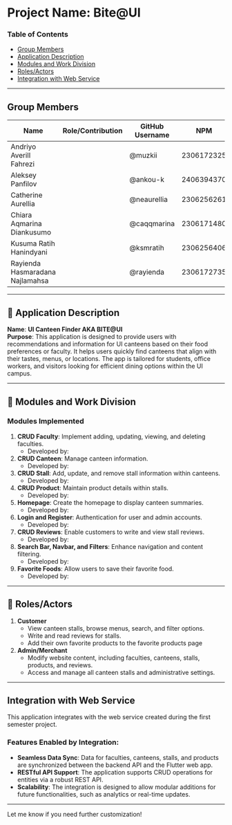 # Project Name: **Bite@UI**  

### Table of Contents  
- [Group Members](#group-members)  
- [Application Description](#bookmark_tabs-application-description)  
- [Modules and Work Division](#memo-modules-and-work-division) 
- [Roles/Actors](#busts_in_silhouette-rolesactors)  
- [Integration with Web Service](#integration-with-web-service)  

---

## Group Members  
| Name                         | Role/Contribution              | GitHub Username  |  NPM | 
|------------------------------|--------------------------------|------------------|------|  
| Andriyo Averill Fahrezi      |          | @muzkii          | 2306172325   | 
| Aleksey Panfilov             |            | @ankou-k                |  2406394370 |
| Catherine Aurellia           |             | @neaurellia                |  2306256261 |
| Chiara Aqmarina Diankusumo   |                    | @caqqmarina                |  2306171480 |
| Kusuma Ratih Hanindyani      |                 | @ksmratih                |  2306256406 |
| Rayienda Hasmaradana Najlamahsa |          | @rayienda               |  2306172735 |

---

## :bookmark_tabs: Application Description  
**Name**: **UI Canteen Finder AKA BITE@UI**  
**Purpose**: This application is designed to provide users with recommendations and information for UI canteens based on their food preferences or faculty. It helps users quickly find canteens that align with their tastes, menus, or locations. The app is tailored for students, office workers, and visitors looking for efficient dining options within the UI campus.  

---

## :memo: Modules and Work Division  
### Modules Implemented  
1. **CRUD Faculty**: Implement adding, updating, viewing, and deleting faculties.  
    - Developed by:  
2. **CRUD Canteen**: Manage canteen information.  
    - Developed by: 
3. **CRUD Stall**: Add, update, and remove stall information within canteens.  
    - Developed by:  
4. **CRUD Product**: Maintain product details within stalls.  
    - Developed by:  
5. **Homepage**: Create the homepage to display canteen summaries.  
    - Developed by:   
6. **Login and Register**: Authentication for user and admin accounts.  
    - Developed by:   
7. **CRUD Reviews**: Enable customers to write and view stall reviews.  
    - Developed by:   
8. **Search Bar, Navbar, and Filters**: Enhance navigation and content filtering.  
    - Developed by:   
9. **Favorite Foods**: Allow users to save their favorite food.
    - Developed by:
---

## :busts_in_silhouette: Roles/Actors  
1. **Customer**  
    - View canteen stalls, browse menus, search, and filter options.  
    - Write and read reviews for stalls.
    - Add their own favorite products to the favorite products page
2. **Admin/Merchant**  
    - Modify website content, including faculties, canteens, stalls, products, and reviews.  
    - Access and manage all canteen stalls and administrative settings.  

---

## Integration with Web Service  
This application integrates with the web service created during the first semester project.  

### Features Enabled by Integration:  
- **Seamless Data Sync**: Data for faculties, canteens, stalls, and products are synchronized between the backend API and the Flutter web app.  
- **RESTful API Support**: The application supports CRUD operations for entities via a robust REST API.  
- **Scalability**: The integration is designed to allow modular additions for future functionalities, such as analytics or real-time updates.  

--- 

Let me know if you need further customization!
